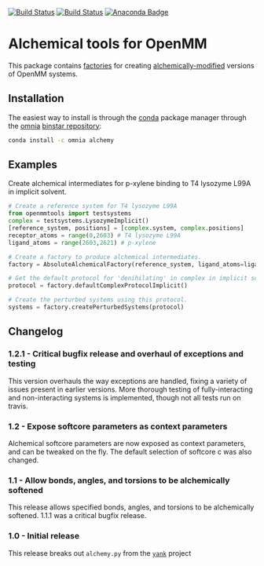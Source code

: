 [![Build Status](https://travis-ci.org/choderalab/alchemy.svg?branch=master)](https://travis-ci.org/choderalab/alchemy)
[![Build Status](https://jenkins.choderalab.org/buildStatus/icon?job=test-alchemy-linux)](https://jenkins.choderalab.org/job/test-alchemy-linux/)
[![Anaconda Badge](https://anaconda.org/omnia/alchemy/badges/version.svg)](https://anaconda.org/omnia/alchemy)

# Alchemical tools for OpenMM

This package contains [factories](https://en.wikipedia.org/wiki/Factory_(object-oriented_programming)) for creating [alchemically-modified](http://www.alchemistry.org/wiki/Best_Practices#Guideline_1:_Always_use_soft-core_potentials_while_decoupling_or_annihilating_Lennard-Jones_interactions) versions of OpenMM systems.

## Installation

The easiest way to install is through the [conda](http://conda.pydata.org/) package manager through the [omnia](http://omnia.md) [binstar repository](https://binstar.org/omnia/alchemy):
```bash
conda install -c omnia alchemy
```

## Examples

Create alchemical intermediates for p-xylene binding to T4 lysozyme L99A in implicit solvent.

```python
# Create a reference system for T4 lysozyme L99A
from openmmtools import testsystems
complex = testsystems.LysozymeImplicit()
[reference_system, positions] = [complex.system, complex.positions]
receptor_atoms = range(0,2603) # T4 lysozyme L99A
ligand_atoms = range(2603,2621) # p-xylene

# Create a factory to produce alchemical intermediates.
factory = AbsoluteAlchemicalFactory(reference_system, ligand_atoms=ligand_atoms)

# Get the default protocol for 'denihilating' in complex in implicit solvent.
protocol = factory.defaultComplexProtocolImplicit()

# Create the perturbed systems using this protocol.
systems = factory.createPerturbedSystems(protocol)
```

## Changelog

### 1.2.1 - Critical bugfix release and overhaul of exceptions and testing
This version overhauls the way exceptions are handled, fixing a variety of issues present in earlier versions.
More thorough testing of fully-interacting and non-interacting systems is implemented, though not all tests run on travis.

### 1.2 - Expose softcore parameters as context parameters
Alchemical softcore parameters are now exposed as context parameters, and can be tweaked on the fly.
The default selection of softcore c was also changed.

### 1.1 - Allow bonds, angles, and torsions to be alchemically softened
This release allows specified bonds, angles, and torsions to be alchemically softened.
1.1.1 was a critical bugfix release.

### 1.0 - Initial release
This release breaks out `alchemy.py` from the [`yank`](http://github.com/choderalab/yank) project
